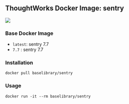 ## ThoughtWorks Docker Image: sentry

[![](http://dockeri.co/image/baselibrary/sentry)](https://registry.hub.docker.com/u/baselibrary/sentry/)

### Base Docker Image

* `latest`: sentry 7.7
* `7.7`   : sentry 7.7

### Installation

    docker pull baselibrary/sentry

### Usage

    docker run -it --rm baselibrary/sentry 
